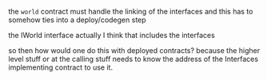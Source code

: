 the `world` contract must handle the linking of the interfaces and this has to somehow ties into a deploy/codegen step

the IWorld interface actually I think that includes the interfaces

so then how would one do this with deployed contracts? because the higher level stuff or at the calling stuff needs to know the address of the Interfaces implementing contract to use it.

